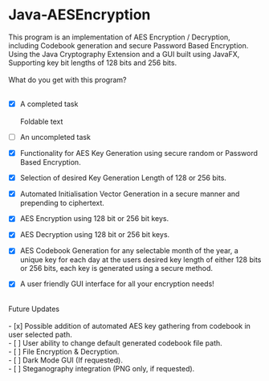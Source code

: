 # Java-AESEncryption
This program is an implementation of AES Encryption / Decryption, including Codebook generation and secure Password Based Encryption. <br />
Using the Java Cryptography Extension and a GUI built using JavaFX, <br />
Supporting key bit lengths of 128 bits and 256 bits. <br />
<br />
What do you get with this program?<br />
<br />

- [x] A completed task  
<br />Foldable text
- [ ] An uncompleted task

- [x] Functionality for AES Key Generation using secure random or Password Based Encryption. <br />
- [x] Selection of desired Key Generation Length of 128 or 256 bits. <br />
- [x] Automated Initialisation Vector Generation in a secure manner and prepending to ciphertext. <br />
- [x] AES Encryption using 128 bit or 256 bit keys. <br />
- [x] AES Decryption using 128 bit or 256 bit keys. <br />
- [x] AES Codebook Generation for any selectable month of the year, a unique key for each day at the users desired key length of either 128 bits or 256 bits, each key is generated using a secure method. <br />
- [x] A user friendly GUI interface for all your encryption needs! <br />
<br />
<!-- end of the list -->
Future Updates <br />
<br />
- [x] Possible addition of automated AES key gathering from codebook in user selected path. <br />
- [ ] User ability to change default generated codebook file path. <br />
- [ ] File Encryption & Decryption. <br />
- [ ] Dark Mode GUI (If requested). <br />
- [ ] Steganography integration (PNG only, if requested). <br />
